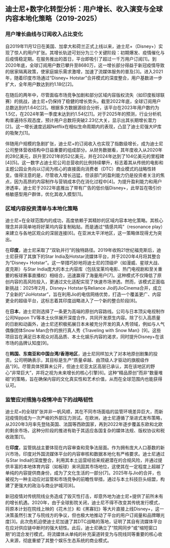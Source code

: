 ## 迪士尼+数字化转型分析：用户增长、收入演变与全球内容本地化策略（2019-2025）

### 用户增长曲线与订阅收入占比变化

自2019年11月12日在美国、加拿大和荷兰正式上线以来，迪士尼+（Disney+）实现了惊人的用户扩张。其增长轨迹可划分为三个关键阶段：初期爆发、疫情催化与后疫情稳定期。在服务推出的首日，平台即吸引了超过一千万用户订阅[1]。到2020年底，全球订阅用户数已攀升至8680万，这一增长部分得益于新冠疫情导致的居家隔离政策，使家庭娱乐需求激增，加速了流媒体服务的普及[3]。进入2021年，随着印度市场通过“Disney+ Hotstar”合并模式的深度整合，用户基数进一步扩大，全年用户数达到约1.18亿[2]。

在随后的两年中，尽管面临市场竞争加剧和部分区域内容版权流失（如印度板球联赛）的挑战，迪士尼+仍保持了稳健的增长势头。截至2022年底，全球订阅用户总数达到约1.64亿[2]。根据多方数据源综合分析，该平台在2023年用户数约为1.5亿，在2024年第一季度末达到约1.54亿[1]。对于2025年的预测，行业分析机构普遍持乐观态度，预计用户总数将突破2.23亿大关，显示出其长期增长潜力[2]。这一增长速度远超Netflix在相似生命周期内的表现，凸显了迪士尼强大IP库的吸聚力[1]。

伴随用户规模的急剧扩张，迪士尼+的订阅收入也实现了指数级增长，成为迪士尼公司整体营收结构中日益重要的组成部分。从财务数据看，其年度收入从2020年的28亿美元，跃升至2021年的52亿美元，并在2024年达到了104亿美元的里程碑[4][5]。这一数字占迪士尼公司总营收的比例持续攀升，标志着其从传统的电影和主题公园业务向以订阅为核心的直接面向消费者（DTC）商业模式的战略性转变。值得注意的是，尽管收入增长迅猛，但该部门的盈利能力仍是投资者关注的焦点，因为高昂的内容制作与营销成本仍在消化过程中[4]。为提升盈利能力和用户渗透率，迪士尼于2022年底推出了带有广告的低价版Disney+，此举旨在吸引价格敏感型用户群体，优化其收入模型[1]。

### 区域内容投资清单与本地化策略

迪士尼+在全球范围内的成功，高度依赖于其精妙的区域内容本地化策略。其核心理念并非简单地将好莱坞内容复制粘贴，而是通过“情感共鸣”（resonance play）来建立与各地区观众的深层连接[6]。在亚洲太平洋地区，这一策略体现得尤为突出。

在**印度**，迪士尼采取了“双轨并行”的独特路径。2019年收购21世纪福克斯后，迪士尼获得了其旗下的Star India及Hotstar流媒体平台，并于2020年4月将其整合为“Disney+ Hotstar”。这一举措巧妙地将迪士尼的顶级IP（如漫威、星球大战、皮克斯）与Star India庞大的本土内容库（包括宝莱坞电影、热门电视剧和至关重要的板球赛事直播权）相结合，迅速赢得了海量用户[7]。这种模式不仅降低了原创内容的高风险投入，更通过文化适配实现了快速市场渗透。然而，该模式正面临新挑战：2025年2月，Disney+ Hotstar与Reliance Jio的JioCinema合并，成立了全新的“JioHotstar”，旨在利用Jio的电信网络优势，打造一个覆盖更广、内容更全的超级平台，这标志着其印度战略进入了一个新的整合阶段[8]。

在**日本**，迪士尼则选择了一条更为高端的原创内容路线。公司与日本顶尖电视制作公司Nippon TV等本土伙伴展开深度合作，共同开发原生内容。除了引入高质量的日剧和动画外，迪士尼还积极拓展日本未被充分开发的真人秀领域，例如与人气偶像团体Snow Man合作的旅行真人秀《Traveling with Snow Man》[9]。这些项目旨在满足日本观众对高品质、本土化娱乐内容的渴求，同时提升Disney+在该市场的品牌认知度[9]。

在**韩国、东南亚和中国台湾/香港地区**，迪士尼同样加大了对本地原创剧集的投资。公司明确表示，其目标是生产“质量卓越、由顶级人才驱动的旗舰级作品”[9]。尽管具体预算未公开，但迪士尼亚太区高层已承认，其在该地区的野心“非常巨大”，并将之视为未来增长的核心引擎[6]。这种“精品原创”而非“数量堆砌”的策略，旨在确保内容的文化真实性和艺术价值，从而在全球范围内也能获得认可。

### 监管应对措施与疫情冲击下的战略韧性

迪士尼+的全球扩张并非一帆风顺，其在不同市场面临的监管环境差异巨大，而新冠疫情则成为一次严峻的外部压力测试。在欧洲，迪士尼遵循了渐进式发布策略，从2020年3月率先登陆英国、法国等西欧国家，再到2022年逐步覆盖东欧和北欧的剩余市场，这种分阶段的推进有助于其适应各国复杂的媒体法规、版权协议和税收政策[1]。

在**印度**，监管挑战主要体现在内容审查和竞争法层面。作为拥有庞大人口基数的新兴市场，印度对外国流媒体平台的内容审核和数据本地化有严格要求。迪士尼通过与Star India的深度整合，利用其本土运营经验来规避潜在的合规风险，并通过提供丰富的本地体育内容（如板球）来巩固其市场地位，这使其在一定程度上超越了单纯的内容提供商身份，成为了文化生活的一部分[7]。2025年与Jio的合并，也被视为一种主动应对监管和市场竞争的前瞻性举措，通过与本土科技巨头结盟，构建了更强大的政治与商业护城河[8]。

新冠疫情对传统院线业务造成了毁灭性打击，却意外地为迪士尼+提供了前所未有的增长机遇。2020年，由于全球影院关闭，迪士尼不得不改变其传统发行模式，将原本计划在院线上映的《花木兰》和《黑寡妇》等大片直接上线Disney+，这一决策虽然引发了与院线方的争议，但也极大地推动了平台的用户订阅量和品牌曝光度[3]。此次危机迫使迪士尼加速了其DTC战略的落地，证明了其自有流媒体平台在应对供应链中断时的强大韧性。此后，迪士尼确立了“院网同步”或“缩短窗口期”的混合发行模式，将流媒体从单纯的补充渠道转变为与院线同等重要的核心收入来源，彻底重塑了其整个娱乐生态系统的商业模式。